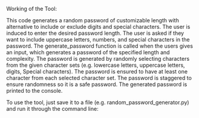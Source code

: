 
Working of the Tool:

This code generates a random password of customizable length with alternative to include or exclude digits and special characters.
The user is induced to enter the desired password length.
The user is asked if they want to include uppercase letters, numbers, and special characters in the password.
The generate_password function is called when the users gives an  input, which generates a password of the specified length and complexity.
The password is generated by randomly selecting characters from the given character sets (e.g. lowercase letters, uppercase letters, digits, Special characters).
The password is ensured to have at least one character from each selected character set.
The password is staggered to ensure randomness so it is a safe password.
The generated password is printed to the console.



To use the tool, just save it to a file (e.g. random_password_generator.py) and run it through the command line:
